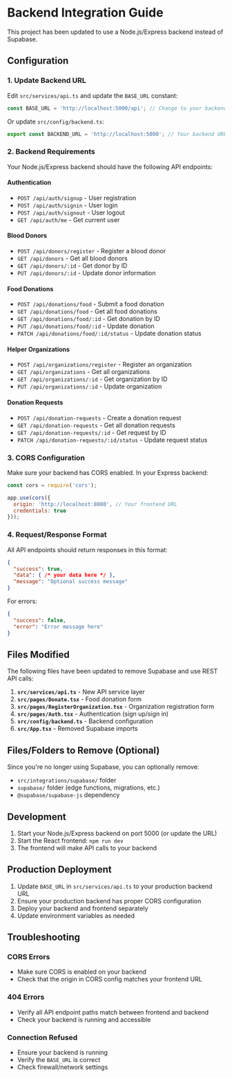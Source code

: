 # Backend Integration Guide

This project has been updated to use a Node.js/Express backend instead of Supabase.

## Configuration

### 1. Update Backend URL

Edit `src/services/api.ts` and update the `BASE_URL` constant:

```typescript
const BASE_URL = 'http://localhost:5000/api'; // Change to your backend URL
```

Or update `src/config/backend.ts`:

```typescript
export const BACKEND_URL = 'http://localhost:5000'; // Your backend URL
```

### 2. Backend Requirements

Your Node.js/Express backend should have the following API endpoints:

#### Authentication
- `POST /api/auth/signup` - User registration
- `POST /api/auth/signin` - User login
- `POST /api/auth/signout` - User logout
- `GET /api/auth/me` - Get current user

#### Blood Donors
- `POST /api/donors/register` - Register a blood donor
- `GET /api/donors` - Get all blood donors
- `GET /api/donors/:id` - Get donor by ID
- `PUT /api/donors/:id` - Update donor information

#### Food Donations
- `POST /api/donations/food` - Submit a food donation
- `GET /api/donations/food` - Get all food donations
- `GET /api/donations/food/:id` - Get donation by ID
- `PUT /api/donations/food/:id` - Update donation
- `PATCH /api/donations/food/:id/status` - Update donation status

#### Helper Organizations
- `POST /api/organizations/register` - Register an organization
- `GET /api/organizations` - Get all organizations
- `GET /api/organizations/:id` - Get organization by ID
- `PUT /api/organizations/:id` - Update organization

#### Donation Requests
- `POST /api/donation-requests` - Create a donation request
- `GET /api/donation-requests` - Get all donation requests
- `GET /api/donation-requests/:id` - Get request by ID
- `PATCH /api/donation-requests/:id/status` - Update request status

### 3. CORS Configuration

Make sure your backend has CORS enabled. In your Express backend:

```javascript
const cors = require('cors');

app.use(cors({
  origin: 'http://localhost:8080', // Your frontend URL
  credentials: true
}));
```

### 4. Request/Response Format

All API endpoints should return responses in this format:

```json
{
  "success": true,
  "data": { /* your data here */ },
  "message": "Optional success message"
}
```

For errors:

```json
{
  "success": false,
  "error": "Error message here"
}
```

## Files Modified

The following files have been updated to remove Supabase and use REST API calls:

1. **`src/services/api.ts`** - New API service layer
2. **`src/pages/Donate.tsx`** - Food donation form
3. **`src/pages/RegisterOrganization.tsx`** - Organization registration form
4. **`src/pages/Auth.tsx`** - Authentication (sign up/sign in)
5. **`src/config/backend.ts`** - Backend configuration
6. **`src/App.tsx`** - Removed Supabase imports

## Files/Folders to Remove (Optional)

Since you're no longer using Supabase, you can optionally remove:

- `src/integrations/supabase/` folder
- `supabase/` folder (edge functions, migrations, etc.)
- `@supabase/supabase-js` dependency

## Development

1. Start your Node.js/Express backend on port 5000 (or update the URL)
2. Start the React frontend: `npm run dev`
3. The frontend will make API calls to your backend

## Production Deployment

1. Update `BASE_URL` in `src/services/api.ts` to your production backend URL
2. Ensure your production backend has proper CORS configuration
3. Deploy your backend and frontend separately
4. Update environment variables as needed

## Troubleshooting

### CORS Errors
- Make sure CORS is enabled on your backend
- Check that the origin in CORS config matches your frontend URL

### 404 Errors
- Verify all API endpoint paths match between frontend and backend
- Check your backend is running and accessible

### Connection Refused
- Ensure your backend is running
- Verify the `BASE_URL` is correct
- Check firewall/network settings
